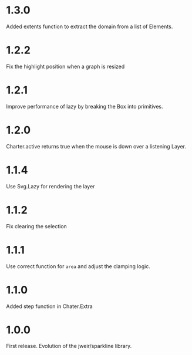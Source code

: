 # 1.3.0

Added extents function to extract the domain from a list of Elements.

# 1.2.2

Fix the highlight position when a graph is resized

# 1.2.1

Improve performance of lazy by breaking the Box into primitives.

# 1.2.0

Charter.active returns true when the mouse is down over a listening Layer.

# 1.1.4

Use Svg.Lazy for rendering the layer

# 1.1.2

Fix clearing the selection

# 1.1.1

Use correct function for `area` and adjust the clamping logic.

# 1.1.0

Added step function in Chater.Extra

# 1.0.0

First release. Evolution of the jweir/sparkline library.

